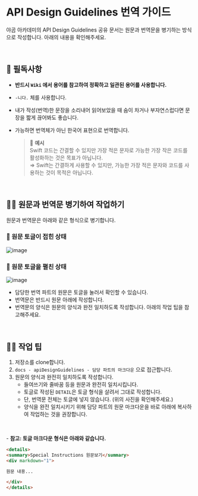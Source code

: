 

# API Design Guidelines 번역 가이드

야곰 아카데미의 API Design Guidelines 공유 문서는 원문과 번역문을 병기하는 방식으로 작성합니다. 아래의 내용을 확인해주세요.

<br>

## 📮 필독사항

- **반드시 `Wiki` 에서 용어를 참고하여 정확하고 일관된 용어를 사용합니다.**
- `-니다.` 체를 사용합니다.
- 내가 작성(번역)한 문장을 소리내어 읽어보았을 때 숨이 차거나 부자연스럽다면 문장을 짧게 끊어봐도 좋습니다.
- 가능하면 번역체가 아닌 한국어 표현으로 번역합니다.
    
    > 🔎 **예시**   
    Swift 코드는 간결할 수 있지만 가장 적은 문자로 가능한 가장 작은 코드를 활성화하는 것은 목표가 아닙니다.    
    ⇒ Swift는 간결하게 사용할 수 있지만, 가능한 가장 적은 문자와 코드를 사용하는 것이 목적은 아닙니다.
    > 

<br>

## ✍🏻 원문과 번역문 병기하여 작업하기

원문과 번역문은 아래와 같은 형식으로 병기합니다.

### 🔎 원문 토글이 접힌 상태

<img alt="image" src="https://user-images.githubusercontent.com/73867548/156684883-25ece5ea-0cdb-4cd3-95c4-a4004dc037cc.png">


### 🔎 원문 토글을 펼친 상태

<img alt="image" src="https://user-images.githubusercontent.com/73867548/156684899-eecd9e5e-993d-4506-91a1-3732cca55f4d.png">

- 담당한 번역 파트의 원문은 토글을 눌러서 확인할 수 있습니다.
- 번역문은 반드시 원문 아래에 작성합니다.
- 번역문의 양식은 원문의 양식과 완전 일치하도록 작성합니다. 아래의 작업 팁을 참고해주세요.

<br>

## ✍🏻 작업 팁

1. 저장소를 clone합니다.
2. `docs - apiDesignGuidelines - 담당 파트의 마크다운` 으로 접근합니다.
3. 원문의 양식과 완전히 일치하도록 작성합니다. 
    - 들여쓰기와 줄바꿈 등을 원문과 완전히 일치시킵니다.
    - 토글로 작성된 `DETAIL`은 토글 형식을 살려서 그대로 작성합니다.
    - 단, 번역문 전체는 토글에 넣지 않습니다. (위의 사진을 확인해주세요.)
    - 양식을 완전 일치시키기 위해 담당 파트의 원문 마크다운을 바로 아래에 복사하여 작업하는 것을 권장합니다.

<br>

- **참고: 토글 마크다운 형식은 아래와 같습니다.**

```markdown
<details>
<summary>Special Instructions 원문보기</summary>
<div markdown="1">

원문 내용...

</div>
</details>
```
